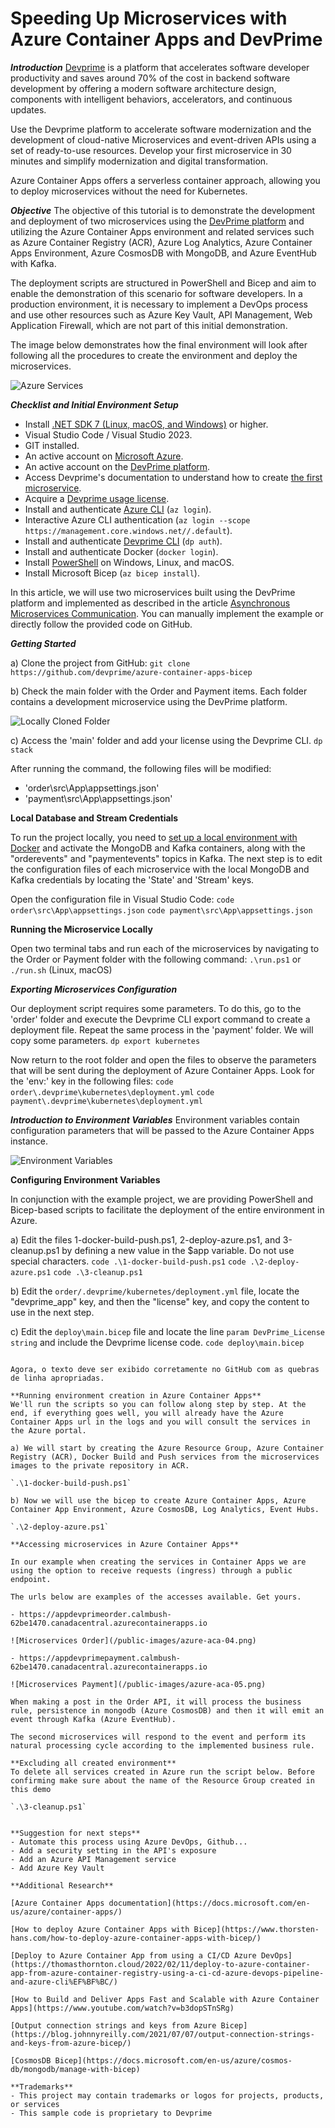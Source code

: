 # Speeding Up Microservices with Azure Container Apps and DevPrime

***Introduction***
[Devprime](https://devprime.io) is a platform that accelerates software developer productivity and saves around 70% of the cost in backend software development by offering a modern software architecture design, components with intelligent behaviors, accelerators, and continuous updates.

Use the Devprime platform to accelerate software modernization and the development of cloud-native Microservices and event-driven APIs using a set of ready-to-use resources. Develop your first microservice in 30 minutes and simplify modernization and digital transformation.

Azure Container Apps offers a serverless container approach, allowing you to deploy microservices without the need for Kubernetes.

***Objective***
The objective of this tutorial is to demonstrate the development and deployment of two microservices using the [DevPrime platform](https://devprime.io) and utilizing the Azure Container Apps environment and related services such as Azure Container Registry (ACR), Azure Log Analytics, Azure Container Apps Environment, Azure CosmosDB with MongoDB, and Azure EventHub with Kafka.

The deployment scripts are structured in PowerShell and Bicep and aim to enable the demonstration of this scenario for software developers. In a production environment, it is necessary to implement a DevOps process and use other resources such as Azure Key Vault, API Management, Web Application Firewall, which are not part of this initial demonstration.

The image below demonstrates how the final environment will look after following all the procedures to create the environment and deploy the microservices.

![Azure Services](/public-images/azure-aca-01.png)

***Checklist and Initial Environment Setup***

- Install [.NET SDK 7 (Linux, macOS, and Windows)](https://dotnet.microsoft.com/en-us/download) or higher.
- Visual Studio Code / Visual Studio 2023.
- GIT installed.
- An active account on [Microsoft Azure](https://azure.com).
- An active account on the [DevPrime platform](https://devprime.io).
- Access Devprime's documentation to understand how to create [the first microservice](https://docs.devprime.io/quick-start/creating-the-first-microservice/).
- Acquire a [Devprime usage license](https://devprime.io/pricing).
- Install and authenticate [Azure CLI](https://learn.microsoft.com/en-us/cli/azure/) (`az login`).
- Interactive Azure CLI authentication (`az login --scope https://management.core.windows.net//.default`).
- Install and authenticate [Devprime CLI](https://docs.devprime.io/quick-start/install-devprime-cli/) (`dp auth`).
- Install and authenticate Docker (`docker login`).
- Install [PowerShell](https://docs.microsoft.com/en-us/powershell/scripting/install/installing-powershell?view=powershell-7.2) on Windows, Linux, and macOS.
- Install Microsoft Bicep (`az bicep install`).

In this article, we will use two microservices built using the DevPrime platform and implemented as described in the article [Asynchronous Microservices Communication](https://docs.devprime.io/examples/stream/rabbitmq/asynchronous-microservices-communication/). You can manually implement the example or directly follow the provided code on GitHub.

***Getting Started***

a) Clone the project from GitHub:
   `git clone https://github.com/devprime/azure-container-apps-bicep`

b) Check the main folder with the Order and Payment items. Each folder contains a development microservice using the DevPrime platform.

![Locally Cloned Folder](/public-images/azure-aca-02.png)

c) Access the 'main' folder and add your license using the Devprime CLI.
   `dp stack`

After running the command, the following files will be modified:
- 'order\src\App\appsettings.json'
- 'payment\src\App\appsettings.json'

**Local Database and Stream Credentials**

To run the project locally, you need to [set up a local environment with Docker](https://docs.devprime.io/quick-start/docker/) and activate the MongoDB and Kafka containers, along with the "orderevents" and "paymentevents" topics in Kafka. The next step is to edit the configuration files of each microservice with the local MongoDB and Kafka credentials by locating the 'State' and 'Stream' keys.

Open the configuration file in Visual Studio Code:
`code order\src\App\appsettings.json`
`code payment\src\App\appsettings.json`

**Running the Microservice Locally**

Open two terminal tabs and run each of the microservices by navigating to the Order or Payment folder with the following command:
`.\run.ps1` or `./run.sh` (Linux, macOS)

***Exporting Microservices Configuration***

Our deployment script requires some parameters. To do this, go to the 'order' folder and execute the Devprime CLI export command to create a deployment file. Repeat the same process in the 'payment' folder. We will copy some parameters.
`dp export kubernetes`

Now return to the root folder and open the files to observe the parameters that will be sent during the deployment of Azure Container Apps. Look for the 'env:' key in the following files:
`code order\.devprime\kubernetes\deployment.yml`
`code payment\.devprime\kubernetes\deployment.yml`

***Introduction to Environment Variables***
Environment variables contain configuration parameters that will be passed to the Azure Container Apps instance.

![Environment Variables](/public-images/azure-aca-03.png)

**Configuring Environment Variables**

In conjunction with the example project, we are providing PowerShell and Bicep-based scripts to facilitate the deployment of the entire environment in Azure.

a) Edit the files 1-docker-build-push.ps1, 2-deploy-azure.ps1, and 3-cleanup.ps1 by defining a new value in the $app variable. Do not use special characters.
   `code .\1-docker-build-push.ps1`
   `code .\2-deploy-azure.ps1`
   `code .\3-cleanup.ps1`

b) Edit the `order/.devprime/kubernetes/deployment.yml` file, locate the "devprime_app" key, and then the "license" key, and copy the content to use in the next step.

c) Edit the `deploy\main.bicep` file and locate the line `param DevPrime_License string` and include the Devprime license code.
   `code deploy\main.bicep`
```

Agora, o texto deve ser exibido corretamente no GitHub com as quebras de linha apropriadas.

**Running environment creation in Azure Container Apps**
We'll run the scripts so you can follow along step by step. At the end, if everything goes well, you will already have the Azure Container Apps url in the logs and you will consult the services in the Azure portal.

a) We will start by creating the Azure Resource Group, Azure Container Registry (ACR), Docker Build and Push services from the microservices images to the private repository in ACR.

`.\1-docker-build-push.ps1`

b) Now we will use the bicep to create Azure Container Apps, Azure Container App Environment, Azure CosmosDB, Log Analytics, Event Hubs.

`.\2-deploy-azure.ps1`

**Accessing microservices in Azure Container Apps**

In our example when creating the services in Container Apps we are using the option to receive requests (ingress) through a public endpoint.

The urls below are examples of the accesses available. Get yours.

- https://appdevprimeorder.calmbush-62be1470.canadacentral.azurecontainerapps.io

![Microservices Order](/public-images/azure-aca-04.png)

- https://appdevprimepayment.calmbush-62be1470.canadacentral.azurecontainerapps.io

![Microservices Payment](/public-images/azure-aca-05.png)

When making a post in the Order API, it will process the business rule, persistence in mongodb (Azure CosmosDB) and then it will emit an event through Kafka (Azure EventHub).

The second microservices will respond to the event and perform its natural processing cycle according to the implemented business rule.

**Excluding all created environment**
To delete all services created in Azure run the script below. Before confirming make sure about the name of the Resource Group created in this demo

`.\3-cleanup.ps1`


**Suggestion for next steps**
- Automate this process using Azure DevOps, Github...
- Add a security setting in the API's exposure
- Add an Azure API Management service
- Add Azure Key Vault

**Additional Research**

[Azure Container Apps documentation](https://docs.microsoft.com/en-us/azure/container-apps/)

[How to deploy Azure Container Apps with Bicep](https://www.thorsten-hans.com/how-to-deploy-azure-container-apps-with-bicep/)

[Deploy to Azure Container App from using a CI/CD Azure DevOps](https://thomasthornton.cloud/2022/02/11/deploy-to-azure-container-app-from-azure-container-registry-using-a-ci-cd-azure-devops-pipeline-and-azure-cli%EF%BF%BC/)

[How to Build and Deliver Apps Fast and Scalable with Azure Container Apps](https://www.youtube.com/watch?v=b3dopSTnSRg)

[Output connection strings and keys from Azure Bicep](https://blog.johnnyreilly.com/2021/07/07/output-connection-strings-and-keys-from-azure-bicep/)

[CosmosDB Bicep](https://docs.microsoft.com/en-us/azure/cosmos-db/mongodb/manage-with-bicep)

**Trademarks**
- This project may contain trademarks or logos for projects, products, or services
- This sample code is proprietary to Devprime 

